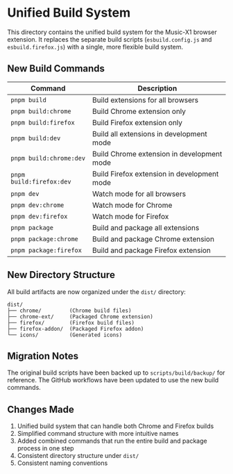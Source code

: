 # Unified Build System

This directory contains the unified build system for the Music-X1 browser extension. It replaces the separate build scripts (`esbuild.config.js` and `esbuild.firefox.js`) with a single, more flexible build system.

## New Build Commands

| Command | Description |
|---------|-------------|
| `pnpm build` | Build extensions for all browsers |
| `pnpm build:chrome` | Build Chrome extension only |
| `pnpm build:firefox` | Build Firefox extension only |
| `pnpm build:dev` | Build all extensions in development mode |
| `pnpm build:chrome:dev` | Build Chrome extension in development mode |
| `pnpm build:firefox:dev` | Build Firefox extension in development mode |
| `pnpm dev` | Watch mode for all browsers |
| `pnpm dev:chrome` | Watch mode for Chrome |
| `pnpm dev:firefox` | Watch mode for Firefox |
| `pnpm package` | Build and package all extensions |
| `pnpm package:chrome` | Build and package Chrome extension |
| `pnpm package:firefox` | Build and package Firefox extension |

## New Directory Structure

All build artifacts are now organized under the `dist/` directory:

```
dist/
├── chrome/         (Chrome build files)
├── chrome-ext/     (Packaged Chrome extension)
├── firefox/        (Firefox build files)
├── firefox-addon/  (Packaged Firefox addon)
└── icons/          (Generated icons)
```

## Migration Notes

The original build scripts have been backed up to `scripts/build/backup/` for reference. The GitHub workflows have been updated to use the new build commands.

## Changes Made

1. Unified build system that can handle both Chrome and Firefox builds
2. Simplified command structure with more intuitive names
3. Added combined commands that run the entire build and package process in one step
4. Consistent directory structure under `dist/`
5. Consistent naming conventions